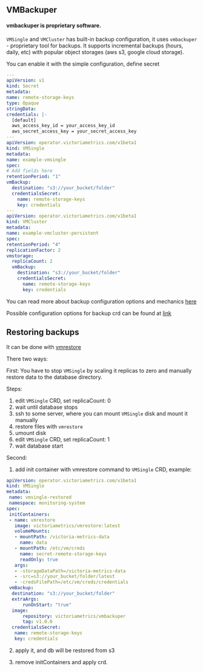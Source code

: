 ## VMBackuper

#### vmbackuper is proprietary software. 

 `VMSingle` and `VMCluster` has built-in backup configuration, it uses `vmbackuper` - proprietary tool for backups.
 It supports incremental backups (hours, daily, etc) with popular object storages (aws s3, google cloud storage).
 
  You can enable it with the simple configuration, define secret
  
  ```yaml
---
apiVersion: v1
kind: Secret
metadata:
  name: remote-storage-keys
type: Opaque
stringData:
  credentials: |-
    [default]
    aws_access_key_id = your_access_key_id
    aws_secret_access_key = your_secret_access_key
---
apiVersion: operator.victoriametrics.com/v1beta1
kind: VMSingle
metadata:
  name: example-vmsingle
spec:
  # Add fields here
  retentionPeriod: "1"
  vmBackup:
    destination: "s3://your_bucket/folder"
    credentialsSecret:
      name: remote-storage-keys
      key: credentials
---
apiVersion: operator.victoriametrics.com/v1beta1
kind: VMCluster
metadata:
  name: example-vmcluster-persistent
spec:
  retentionPeriod: "4"
  replicationFactor: 2
  vmstorage:
    replicaCount: 2
    vmBackup:
      destination: "s3://your_bucket/folder"
      credentialsSecret:
        name: remote-storage-keys
        key: credentials

```


 You can read more about backup configuration options and mechanics [here](https://github.com/VictoriaMetrics/VictoriaMetrics/tree/master/app/vmbackup)
 
 Possible configuration options for backup crd can be found at [link](/docs/api.MD#vmbackup)
 
 
## Restoring backups


 It can be done with [vmrestore](https://github.com/VictoriaMetrics/VictoriaMetrics/tree/master/app/vmrestore)
 
There two ways:
 
 First: 
  You have to stop `VMSingle` by scaling it replicas to zero and manually restore data to the database directory.
 
 Steps:
 1) edit `VMSingle` CRD, set replicaCount: 0
 2) wait until database stops
 3) ssh to some server, where you can mount `VMSingle` disk and mount it manually
 4) restore files with `vmrestore`
 5) umount disk
 6) edit `VMSingle` CRD, set replicaCount: 1
 7) wait database start
 
 Second:

   1) add init container with vmrestore command to `VMSingle` CRD, example:
```yaml
apiVersion: operator.victoriametrics.com/v1beta1
kind: VMSingle
metadata:
 name: vmsingle-restored
 namespace: monitoring-system
spec:
 initContainers:
 - name: vmrestore
   image: victoriametrics/vmrestore:latest
   volumeMounts:
   - mountPath: /victoria-metrics-data
     name: data
   - mountPath: /etc/vm/creds
     name: secret-remote-storage-keys
     readOnly: true
   args:
   - -storageDataPath=/victoria-metrics-data
   - -src=s3://your_bucket/folder/latest
   - -credsFilePath=/etc/vm/creds/credentials
 vmBackup:
  destination: "s3://your_bucket/folder"
  extraArgs:
      runOnStart: "true"
  image:
      repository: victoriametrics/vmbackuper
      tag: v1.0.0
  credentialsSecret:
   name: remote-storage-keys
   key: credentials

```
   2)  apply it, and db will be restored from s3
   
   3) remove initContainers and apply crd.